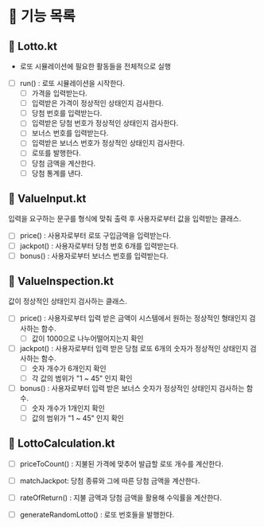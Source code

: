 # 📂 기능 목록

## 📄 Lotto.kt
- 로또 시뮬레이션에 필요한 활동들을 전체적으로 실행
- [ ] run() : 로또 시뮬레이션을 시작한다.
    - [ ] 가격을 입력받는다.
    - [ ] 입력받은 가격이 정상적인 상태인지 검사한다.
    - [ ] 당첨 번호를 입력받는다.
    - [ ] 입력받은 당첨 번호가 정상적인 상태인지 검사한다.
    - [ ] 보너스 번호를 입력받는다.
    - [ ] 입력받은 보너스 번호가 정상적인 상태인지 검사한다.
    - [ ] 로또를 발행한다.
    - [ ] 당첨 금액을 계산한다.
    - [ ] 당첨 통계를 낸다.

## 📄 ValueInput.kt
입력을 요구하는 문구를 형식에 맞춰 출력 후 사용자로부터 값을 입력받는 클래스.
- [ ] price() : 사용자로부터 로또 구입금액을 입력받는다.
- [ ] jackpot() : 사용자로부터 당첨 번호 6개를 입력받는다.  
- [ ] bonus() : 사용자로부터 보너스 번호를 입력받는다.

## 📄 ValueInspection.kt
값이 정상적인 상태인지 검사하는 클래스.
- [ ] price() : 사용자로부터 입력 받은 금액이 시스템에서 원하는 정상적인 형태인지 검사하는 함수.
    - [ ] 값이 1000으로 나누어떨어지는지 확인
- [ ] jackpot() : 사용자로부터 입력 받은 당첨 로또 6개의 숫자가 정상적인 상태인지 검사하는 함수.  
    - [ ] 숫자 개수가 6개인지 확인
    - [ ] 각 값의 범위가 "1 ~ 45" 인지 확인
- [ ] bonus() : 사용자로부터 입력 받은 보너스 숫자가 정상적인 상태인지 검사하는 함수.
    - [ ] 숫자 개수가 1개인지 확인
    - [ ] 값의 범위가 "1 ~ 45" 인지 확인

## 📄 LottoCalculation.kt
- [ ] priceToCount() : 지불된 가격에 맞추어 발급할 로또 개수를 계산한다.
- [ ] matchJackpot: 당첨 종류와 그에 따른 당첨 금액을 계산한다.
- [ ] rateOfReturn() : 지불 금액과 당첨 금액을 활용해 수익률을 계산한다.
- [ ] generateRandomLotto() : 로또 번호들을 발행한다.
 
